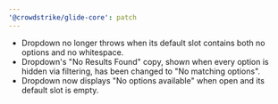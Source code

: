 ```yaml
---
'@crowdstrike/glide-core': patch
---
```


- Dropdown no longer throws when its default slot contains both no options and no whitespace.
- Dropdown's "No Results Found" copy, shown when every option is hidden via filtering, has been changed to "No matching options".
- Dropdown now displays "No options available" when open and its default slot is empty.
